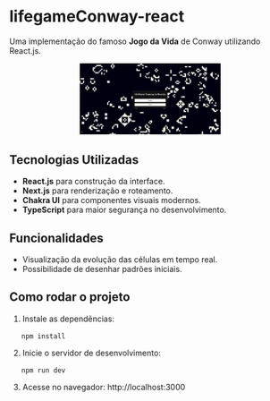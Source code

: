 
# lifegameConway-react

Uma implementação do famoso **Jogo da Vida** de Conway utilizando React.js.
<div align="center">
   <img src="img/image.png" width="50%" />
</div>

## Tecnologias Utilizadas

- **React.js** para construção da interface.
- **Next.js** para renderização e roteamento.
- **Chakra UI** para componentes visuais modernos.
- **TypeScript** para maior segurança no desenvolvimento.

## Funcionalidades

- Visualização da evolução das células em tempo real.
- Possibilidade de desenhar padrões iniciais.

## Como rodar o projeto

1. Instale as dependências:
```
   npm install
```

2. Inicie o servidor de desenvolvimento:
```
   npm run dev
```

3. Acesse no navegador: http://localhost:3000

